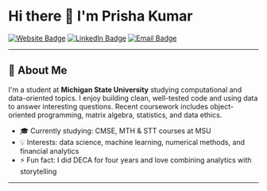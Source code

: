 # Hi there 👋 I'm Prisha Kumar

[![Website Badge](https://img.shields.io/badge/portfolio-visit-blue?style=flat-square)](https://your-portfolio.example) 
[![LinkedIn Badge](https://img.shields.io/badge/LinkedIn-connect-blue?style=flat-square)](https://www.linkedin.com/in/your-linkedin)
[![Email Badge](https://img.shields.io/badge/Email-contact-red?style=flat-square)](mailto:your.email@example.com)

---

## 🔭 About Me
I'm a student at **Michigan State University** studying computational and data-oriented topics. I enjoy building clean, well-tested code and using data to answer interesting questions. Recent coursework includes object-oriented programming, matrix algebra, statistics, and data ethics.

- 🎓 Currently studying: CMSE, MTH & STT courses at MSU
- 💡 Interests: data science, machine learning, numerical methods, and financial analytics
- ⚡ Fun fact: I did DECA for four years and love combining analytics with storytelling

---

<!---
sonamasuririce/sonamasuririce is a ✨ special ✨ repository because its `README.md` (this file) appears on your GitHub profile.
You can click the Preview link to take a look at your changes.
--->
